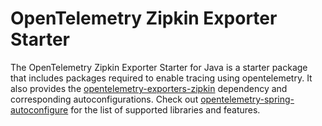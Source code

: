 # OpenTelemetry Zipkin Exporter Starter

The OpenTelemetry Zipkin Exporter Starter for Java is a starter package that includes packages required to enable tracing using opentelemetry. It also provides the [opentelemetry-exporters-zipkin](https://github.com/open-telemetry/opentelemetry-java/tree/master/exporters/zipkin) dependency and corresponding autoconfigurations.  Check out [opentelemetry-spring-autoconfigure](../spring-boot-autoconfigure/README.md#features) for the list of supported libraries and features. 